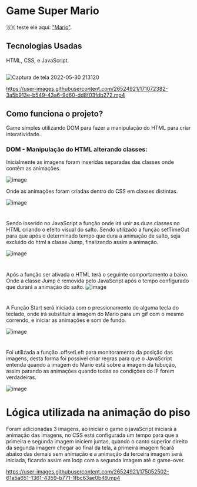 # Game Super Mario

🇧🇷 teste ele aqui: <a href="https://drey021.github.io/Game-Sp-mario/">"Mario"</a>.

## Tecnologias Usadas
HTML, CSS, e JavaScript.



##


![Captura de tela 2022-05-30 213120](https://user-images.githubusercontent.com/26524921/171071258-e496dfb3-7057-41a8-9ecb-f32eecf8cbcc.png)


https://user-images.githubusercontent.com/26524921/171072382-3a5b913e-b549-43a6-9d60-dd8f03fdb272.mp4


## Como funciona o projeto?
Game simples utilizando DOM para fazer a manipulação do HTML para criar interatividade.

### DOM - Manipulação do HTML alterando classes:
Inicialmente as imagens foram inseridas separadas das classes onde contém as animações.

![image](https://user-images.githubusercontent.com/26524921/171273778-20c75c76-3070-4817-8026-48959ae9acdb.png)


Onde as animações foram criadas dentro do CSS em classes distintas.

![image](https://user-images.githubusercontent.com/26524921/171272666-9321b567-54f8-4085-b1e6-6535034fd511.png)

#

Sendo inserido no JavaScript a função onde irá unir as duas classes no HTML criando o efeito visual do salto. Sendo utilizado a função setTimeOut para que após o determinado tempo que dura a animação de salto, seja excluido do html a classe Jump, finalizando assim a animação.

![image](https://user-images.githubusercontent.com/26524921/171273041-5b767406-14e3-466c-9d99-9387b444f4dc.png)

#

Após a função ser ativada o HTML terá o seguinte comportamento a baixo. Onde a classe Jump é removida pelo JavaScript após o tempo configurado que durará a animação do salto.
![image](https://user-images.githubusercontent.com/26524921/171273246-d1fb0aa7-8122-42ae-b53b-27f4d1ea2423.png)

#

A Função Start será iniciada com o pressionamento de alguma tecla do teclado, onde irá substituir a imagem do Mario para um gif com o mesmo correndo, e iniciar as animações e som de fundo. 

![image](https://user-images.githubusercontent.com/26524921/171681920-e2802252-9263-4f2b-b2cb-14ce30adca9d.png)

#

Foi utilizada a função .offsetLeft para monitoramento da posição das imagens, desta forma foi possivel criar regras para que o JavaScript entenda quando a imagem do Mario está sobre a imagem da tubução, assim parando as animações quando todas as condições do IF forem verdadeiras.

![image](https://user-images.githubusercontent.com/26524921/171683017-702fac2f-000c-426e-92d1-2c7ae681d266.png)

# Lógica utilizada na animação do piso

Foram adicionadas 3 imagens, ao iniciar o game o javaScript iniciará a animação das imagens, no CSS está configurada um tempo para que a primeira e segunda imagem iniciem juntas, quando o canto superior direito da segunda imagem chegar ao final da tela, a primeira imagem ficará abaixo das demais sem animação e a animação da terceira imagem será iniciada, ficando assim em loop com a segunda imagem até o game-over.




https://user-images.githubusercontent.com/26524921/175052502-61a5a651-1361-4359-b771-1fbc63ae0b49.mp4

